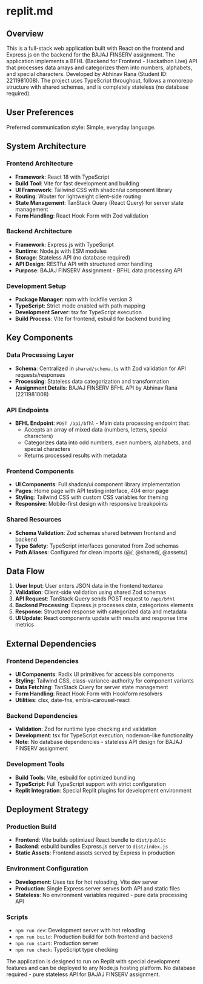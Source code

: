 # replit.md

## Overview

This is a full-stack web application built with React on the frontend and Express.js on the backend for the BAJAJ FINSERV assignment. The application implements a BFHL (Backend for Frontend - Hackathon Live) API that processes data arrays and categorizes them into numbers, alphabets, and special characters. Developed by Abhinav Rana (Student ID: 2211981008). The project uses TypeScript throughout, follows a monorepo structure with shared schemas, and is completely stateless (no database required).

## User Preferences

Preferred communication style: Simple, everyday language.

## System Architecture

### Frontend Architecture
- **Framework**: React 18 with TypeScript
- **Build Tool**: Vite for fast development and building
- **UI Framework**: Tailwind CSS with shadcn/ui component library
- **Routing**: Wouter for lightweight client-side routing
- **State Management**: TanStack Query (React Query) for server state management
- **Form Handling**: React Hook Form with Zod validation

### Backend Architecture
- **Framework**: Express.js with TypeScript
- **Runtime**: Node.js with ESM modules
- **Storage**: Stateless API (no database required)
- **API Design**: RESTful API with structured error handling
- **Purpose**: BAJAJ FINSERV Assignment - BFHL data processing API

### Development Setup
- **Package Manager**: npm with lockfile version 3
- **TypeScript**: Strict mode enabled with path mapping
- **Development Server**: tsx for TypeScript execution
- **Build Process**: Vite for frontend, esbuild for backend bundling

## Key Components

### Data Processing Layer
- **Schema**: Centralized in `shared/schema.ts` with Zod validation for API requests/responses
- **Processing**: Stateless data categorization and transformation
- **Assignment Details**: BAJAJ FINSERV BFHL API by Abhinav Rana (2211981008)

### API Endpoints
- **BFHL Endpoint**: `POST /api/bfhl` - Main data processing endpoint that:
  - Accepts an array of mixed data (numbers, letters, special characters)
  - Categorizes data into odd numbers, even numbers, alphabets, and special characters
  - Returns processed results with metadata

### Frontend Components
- **UI Components**: Full shadcn/ui component library implementation
- **Pages**: Home page with API testing interface, 404 error page
- **Styling**: Tailwind CSS with custom CSS variables for theming
- **Responsive**: Mobile-first design with responsive breakpoints

### Shared Resources
- **Schema Validation**: Zod schemas shared between frontend and backend
- **Type Safety**: TypeScript interfaces generated from Zod schemas
- **Path Aliases**: Configured for clean imports (@/, @shared/, @assets/)

## Data Flow

1. **User Input**: User enters JSON data in the frontend textarea
2. **Validation**: Client-side validation using shared Zod schemas
3. **API Request**: TanStack Query sends POST request to `/api/bfhl`
4. **Backend Processing**: Express.js processes data, categorizes elements
5. **Response**: Structured response with categorized data and metadata
6. **UI Update**: React components update with results and response time metrics

## External Dependencies

### Frontend Dependencies
- **UI Components**: Radix UI primitives for accessible components
- **Styling**: Tailwind CSS, class-variance-authority for component variants
- **Data Fetching**: TanStack Query for server state management
- **Form Handling**: React Hook Form with Hookform resolvers
- **Utilities**: clsx, date-fns, embla-carousel-react

### Backend Dependencies
- **Validation**: Zod for runtime type checking and validation
- **Development**: tsx for TypeScript execution, nodemon-like functionality
- **Note**: No database dependencies - stateless API design for BAJAJ FINSERV assignment

### Development Tools
- **Build Tools**: Vite, esbuild for optimized bundling
- **TypeScript**: Full TypeScript support with strict configuration
- **Replit Integration**: Special Replit plugins for development environment

## Deployment Strategy

### Production Build
- **Frontend**: Vite builds optimized React bundle to `dist/public`
- **Backend**: esbuild bundles Express.js server to `dist/index.js`
- **Static Assets**: Frontend assets served by Express in production

### Environment Configuration
- **Development**: Uses tsx for hot reloading, Vite dev server
- **Production**: Single Express server serves both API and static files
- **Stateless**: No environment variables required - pure data processing API

### Scripts
- `npm run dev`: Development server with hot reloading
- `npm run build`: Production build for both frontend and backend
- `npm run start`: Production server
- `npm run check`: TypeScript type checking


The application is designed to run on Replit with special development features and can be deployed to any Node.js hosting platform. No database required - pure stateless API for BAJAJ FINSERV assignment.